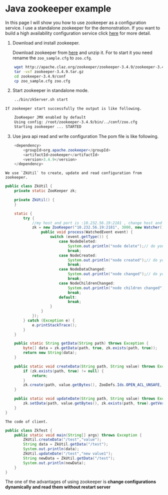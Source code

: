 # Java zookeeper example
In this page I will show you how to use zookeeper as a configuration service. I use a standalone zookeeper for the demonstration.
If you want to build a high availability configuration service click [here](http://zookeeper.apache.org/doc/trunk/zookeeperStarted.html#sc_RunningReplicatedZooKeeper) for more detail.

1. Download and install zookeeper.

    Download zookeeper from [here](http://zookeeper.apache.org/releases.html) and unzip it. For to start it you need rename
    the `zoo_sample.cfg` to `zoo.cfg`.
```bash
    wget http://apache.claz.org/zookeeper/zookeeper-3.4.9/zookeeper-3.4.9.tar.gz
    tar -vxf zookeeper-3.4.9.tar.gz
    cd zookeeper-3.4.9/conf
    cp zoo_sample.cfg zoo.cfg
```
2. Start zookeeper in standalone mode.
```bash
    ../bin/zkServer.sh start
```
    If zookeeper start successfully the output is like following.
```bash
    ZooKeeper JMX enabled by default
    Using config: /root/zookeeper-3.4.9/bin/../conf/zoo.cfg
    Starting zookeeper ... STARTED
```
3. Use java api read and write configuration
    The pom file is like following.
```java
    <dependency>
        <groupId>org.apache.zookeeper</groupId>
        <artifactId>zookeeper</artifactId>
        <version>3.4.9</version>
    </dependency>
```
    We use `ZkUtil` to create, update and read configuration from zookeeper.

```java
public class ZkUtil {
    private static ZooKeeper zk;

    private ZkUtil() {
    }

    static {
        try {
            //my host and port is :10.232.56.19:2181 , change host and port to yours
            zk = new ZooKeeper("10.232.56.19:2181", 3000, new Watcher() {
                public void process(WatchedEvent event) {
                    switch (event.getType()) {
                        case NodeDeleted:
                            System.out.println("node delete");// do your logic here
                            break;
                        case NodeCreated:
                            System.out.println("node created");// do your logic here
                            break;
                        case NodeDataChanged:
                            System.out.println("node changed");// do your logic here
                            break;
                        case NodeChildrenChanged:
                            System.out.println("node children changed");// do your logic here
                            break;
                        default:
                            break;
                    }
                }
            });
        } catch (Exception e) {
            e.printStackTrace();
        }
    }

    public static String getData(String path) throws Exception {
        byte[] data = zk.getData(path, true, zk.exists(path, true));
        return new String(data);
    }

    public static void createData(String path, String value) throws Exception {
        if (zk.exists(path, true) != null) {
            return;
        }
        zk.create(path, value.getBytes(), ZooDefs.Ids.OPEN_ACL_UNSAFE, CreateMode.PERSISTENT);
    }

    public static void updateDate(String path, String value) throws Exception {
        zk.setData(path, value.getBytes(), zk.exists(path, true).getVersion());
    }
}
```
    The code of client.
```java
public class ZkTest {
    public static void main(String[] args) throws Exception {
        ZkUtil.createData("/test","value");
        String data = ZkUtil.getData("/test");
        System.out.println(data);
        ZkUtil.updateDate("/test","new value1");
        String newData = ZkUtil.getData("/test");
        System.out.println(newData);
    }
}
```

The one of the advantages of using zookeeper is **change configurations dynamically and read them without restart server**